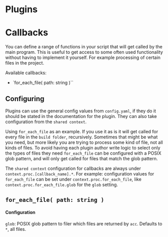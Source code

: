 # Plugins

# Callbacks
You can define a range of functions in your script that will get called by the
main program. This is useful to get access to some often used functionality
without having to implement it yourself. For example processing of certain files
in the project.

Available callbacks:
* `for_each_file( path: string )``

## Configuring
Plugins can use the general config values from `config.yaml`, if they do it
should be stated in the documentation for the plugin. They can also take
configuration from the `shared context`.

Using `for_each_file` as an example. If you use it as is it will get called for
every file in the `build folder`, recursively. Sometimes that might be what you
need, but more likely you are trying to process some kind of file, not all kinds
of files. To avoid having each plugin author write logic to select only the
types of files they need `for_each_file` can be configured with a POSIX glob
pattern, and will only get called for files that match the glob pattern.

The `shared context` configuration for callbacks are always under
`context.proc.[callback_name].*`. For example: configuration values for
`for_each_file` can be set under `context.proc.for_each_file`, like
`context.proc.for_each_file.glob` for the `glob` setting.

## `for_each_file( path: string )`
#### Configuration
`glob`: POSIX glob pattern to filer which files are returned by `acc`. Defaults
to `*`, all files.
